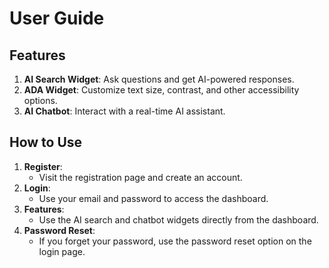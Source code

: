 # User Guide

## Features
1. **AI Search Widget**: Ask questions and get AI-powered responses.
2. **ADA Widget**: Customize text size, contrast, and other accessibility options.
3. **AI Chatbot**: Interact with a real-time AI assistant.

## How to Use
1. **Register**:
   - Visit the registration page and create an account.
2. **Login**:
   - Use your email and password to access the dashboard.
3. **Features**:
   - Use the AI search and chatbot widgets directly from the dashboard.
4. **Password Reset**:
   - If you forget your password, use the password reset option on the login page.
